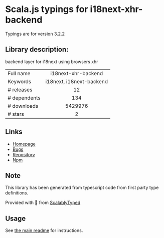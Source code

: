 
# Scala.js typings for i18next-xhr-backend

Typings are for version 3.2.2

## Library description:
backend layer for i18next using browsers xhr

|                    |                 |
| ------------------ | :-------------: |
| Full name          | i18next-xhr-backend |
| Keywords           | i18next, i18next-backend |
| # releases         | 12 |
| # dependents       | 134 |
| # downloads        | 5429976 |
| # stars            | 2 |

## Links
- [Homepage](https://github.com/i18next/i18next-xhr-backend)
- [Bugs](https://github.com/i18next/i18next-xhr-backend/issues)
- [Repository](https://github.com/i18next/i18next-xhr-backend)
- [Npm](https://www.npmjs.com/package/i18next-xhr-backend)
    


## Note
This library has been generated from typescript code from first party type definitions.

Provided with :purple_heart: from [ScalablyTyped](https://github.com/oyvindberg/ScalablyTyped)

## Usage
See [the main readme](../../readme.md) for instructions.


